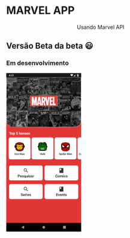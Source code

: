# MARVEL APP

<p align="center">
Usando Marvel API
</p>

## Versão Beta da beta :smiley:

### Em desenvolvimento

<img src=".github/devstage.png" width="200"  alt="devStage">
